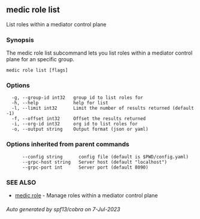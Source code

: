 ## medic role list

List roles within a mediator control plane

### Synopsis

The medic role list subcommand lets you list roles within a
mediator control plane for an specific group.

```
medic role list [flags]
```

### Options

```
  -g, --group-id int32   group id to list roles for
  -h, --help             help for list
  -l, --limit int32      Limit the number of results returned (default -1)
  -f, --offset int32     Offset the results returned
  -i, --org-id int32     org id to list roles for
  -o, --output string    Output format (json or yaml)
```

### Options inherited from parent commands

```
      --config string      config file (default is $PWD/config.yaml)
      --grpc-host string   Server host (default "localhost")
      --grpc-port int      Server port (default 8090)
```

### SEE ALSO

* [medic role](medic_role.md)	 - Manage roles within a mediator control plane

###### Auto generated by spf13/cobra on 7-Jul-2023
